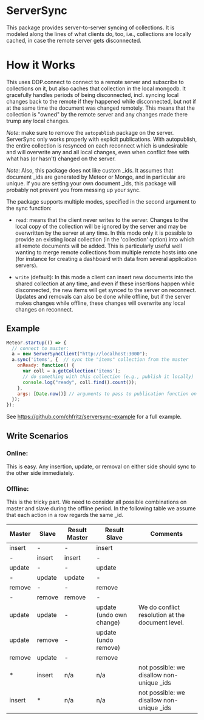 # ServerSync

This package provides server-to-server syncing of collections. It is
modeled along the lines of what clients do, too, i.e., collections are
locally cached, in case the remote server gets disconnected.

# How it Works

This uses DDP.connect to connect to a remote server and subscribe to
collections on it, but also caches that collection in the local
mongodb. It gracefully handles periods of being disconnected, incl.
syncing local changes back to the remote if they happened while
disconnected, but not if at the same time the document was changed
remotely. This means that the collection is "owned" by the remote
server and any changes made there trump any local changes.

*Note*: make sure to remove the `autopublish` package on the server.
ServerSync only works properly with explicit publications. With
autopublish, the entire collection is resynced on each reconnect which
is undesirable and will overwrite any and all local changes, even when
conflict free with what has (or hasn't) changed on the server.

*Note*: Also, this package does not like custom _ids. It assumes that
 document _ids are generated by Meteor or Mongo, and in particular are
 unique. If you are setting your own document _ids, this package will
 probably not prevent you from messing up your sync.

The package supports multiple modes, specified in the second argument
to the sync function:

- `read`: means that the client never writes to the server. Changes to
  the local copy of the collection will be ignored by the server and
  may be overwritten by the server at any time. In this mode only it
  is possible to provide an existing local collection (in the
  'collection' option) into which all remote documents will be added.
  This is particularly useful well wanting to merge remote collections
  from multiple remote hosts into one (for instance for creating a
  dashboard with data from several application servers).

- `write` (default): In this mode a client can insert new documents
  into the shared collection at any time, and even if these insertions
  happen while disconnected, the new items will get synced to the
  server on reconnect. Updates and removals can also be done while
  offline, but if the server makes changes while offline, these
  changes will overwrite any local changes on reconnect.


## Example

```js
Meteor.startup(() => {
  // connect to master:
  a = new ServerSyncClient("http://localhost:3000");
  a.sync('items', {  // sync the "items" collection from the master
    onReady: function() {
      var coll = a.getCollection('items');
      // do something with this collection (e.g., publish it locally)
      console.log("ready", coll.find().count());
    },
    args: [Date.now()] // arguments to pass to publication function on server
  });
});
```

See https://github.com/chfritz/serversync-example for a full example.

## Write Scenarios

### Online:

This is easy. Any insertion, update, or removal on either side should
sync to the other side immediately.

### Offline:

This is the tricky part. We need to consider all possible combinations
on master and slave during the offline period. In the following table
we assume that each action in a row regards the same _id.


Master | Slave  | Result Master | Result Slave | Comments
---    | ---    | ---           | ---          | --- 
insert | -      | -             | insert       |
-      | insert | insert        | -            |
update | -      | -             | update       |
-      | update | update        | -            |
remove | -      | -             | remove       |
-      | remove | remove        | -            |
update | update | -             | update (undo own change) | We do conflict resolution at the document level.
update | remove | -             | update (undo remove) |
remove | update | -             | remove | 
*      | insert | n/a           | n/a          | not possible: we disallow non-unique _ids
insert | *      | n/a           | n/a          | not possible: we disallow non-unique _ids
